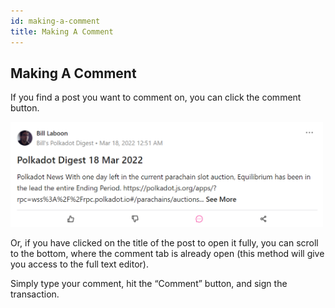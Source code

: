 ```yaml
---
id: making-a-comment
title: Making A Comment
---
```

## Making A Comment
If you find a post you want to comment on, you can click the comment button.

<img src="../../../../static/img/getting-started-14.png" width="500" />

Or, if you have clicked on the title of the post to open it fully, you can scroll to the bottom, 
where the comment tab is already open (this method will give you access to the full text editor).

Simply type your comment, hit the “Comment” button, and sign the transaction.
